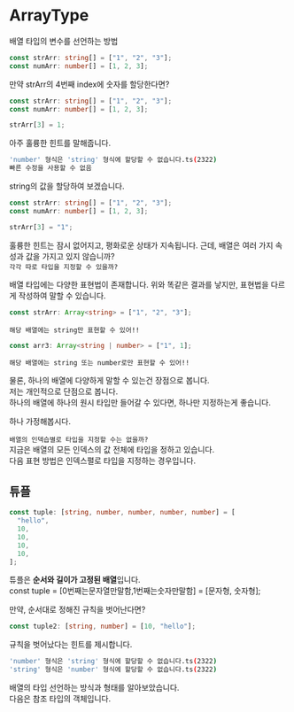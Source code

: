 # ArrayType

배열 타입의 변수를 선언하는 방법

```ts
const strArr: string[] = ["1", "2", "3"];
const numArr: number[] = [1, 2, 3];
```

만약 strArr의 4번째 index에 숫자를 할당한다면?

```ts
const strArr: string[] = ["1", "2", "3"];
const numArr: number[] = [1, 2, 3];

strArr[3] = 1;
```

아주 훌륭한 힌트를 말해줍니다.

```sh
'number' 형식은 'string' 형식에 할당할 수 없습니다.ts(2322)
빠른 수정을 사용할 수 없음
```

string의 값을 할당하여 보겠습니다.

```ts
const strArr: string[] = ["1", "2", "3"];
const numArr: number[] = [1, 2, 3];

strArr[3] = "1";
```

훌륭한 힌트는 잠시 없어지고, 평화로운 상태가 지속됩니다.
근데, 배열은 여러 가지 속성과 값을 가지고 있지 않습니까?  
`각각 따로 타입을 지정할 수 있을까?`

배열 타입에는 다양한 표현법이 존재합니다.
위와 똑같은 결과를 낳지만, 표현법을 다르게 작성하여 말할 수 있습니다.

```ts
const strArr: Array<string> = ["1", "2", "3"];
```

`해당 배열에는 string만 표현할 수 있어!!`

```ts
const arr3: Array<string | number> = ["1", 1];
```

`해당 배열에는 string 또는 number로만 표현할 수 있어!!`

물론, 하나의 배열에 다양하게 말할 수 있는건 장점으로 봅니다.  
저는 개인적으로 단점으로 봅니다.  
하나의 배열에 하나의 원시 타입만 들어갈 수 있다면, 하나만 지정하는게 좋습니다.

하나 가정해봅시다.

`배열의 인덱습별로 타입을 지정할 수는 없을까?`  
지금은 배열의 모든 인덱스의 값 전체에 타입을 정하고 있습니다.  
다음 표현 방법은 인덱스펼로 타입을 지정하는 경우입니다.

## 튜플

```ts
const tuple: [string, number, number, number, number] = [
  "hello",
  10,
  10,
  10,
  10,
];
```

튜플은 **순서와 길이가 고정된 배열**입니다.  
const tuple = [0번째는문자열만말함,1번째는숫자만말함] = [문자형, 숫자형];

만약, 순서대로 정해진 규칙을 벗어난다면?

```ts
const tuple2: [string, number] = [10, "hello"];
```

규칙을 벗어났다는 힌트를 제시합니다.

```sh
'number' 형식은 'string' 형식에 할당할 수 없습니다.ts(2322)
'string' 형식은 'number' 형식에 할당할 수 없습니다.ts(2322)
```

배열의 타입 선언하는 방식과 형태를 알아보았습니다.  
다음은 참조 타입의 객체입니다.

